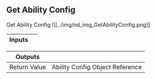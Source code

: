 ## Get Ability Config
Get Ability Config
![[../img/nd_img_GetAbilityConfig.png]]

|Inputs||
|--|--|

|Outputs||
|--|--|
| Return Value | Ability Config Object Reference |
